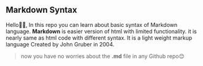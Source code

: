 ## Markdown Syntax
Hello🙋‍♀️, In this repo you can learn about basic syntax of Markdown language.
**Markdown** is easier version of html with limited functionality. it is nearly same as html code with different syntax.
It is a light weight markup language Created by John Gruber in 2004. 

>now you have no worries about the **.md** file in any Github repo😊
